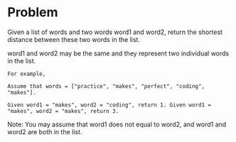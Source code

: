 Problem
===

Given a list of words and two words word1 and word2, return the shortest distance between these two words in the list.

word1 and word2 may be the same and they represent two individual words in the list.

    For example,

    Assume that words = ["practice", "makes", "perfect", "coding", "makes"].

    Given word1 = "makes", word2 = "coding", return 1. Given word1 = "makes", word2 = "makes", return 3.

Note:
You may assume that word1 does not equal to word2, and word1 and word2 are both in the list.